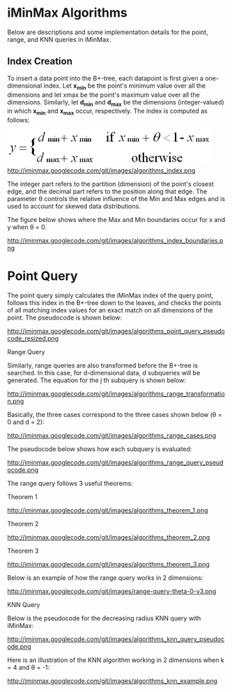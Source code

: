 # iMinMax Algorithms

Below are descriptions and some implementation details for the point, range, and KNN queries in iMinMax.

## Index Creation

To insert a data point into the B+-tree, each datapoint is first given a 
one-dimensional index. Let **x<sub>min</sub>** be the point's minimum 
value over 
all the dimensions and let xmax be the point's maximum value over 
all the dimensions. Similarly, let **d<sub>min</sub>** and 
**d<sub>max</sub>** be the 
dimensions (integer-valued) in which **x<sub>min</sub>** and 
**x<sub>max</sub>** occur, 
respectively. The index is computed as follows:

![Index Creation](/images/algorithms_index.png)
http://iminmax.googlecode.com/git/images/algorithms_index.png

The integer part refers to the partition (dimension) of the point's closest edge, and the decimal part refers to the position along that edge. The parameter θ controls the relative influence of the Min and Max edges and is used to account for skewed data distributions.

The figure below shows where the Max and Min boundaries occur for x and y when θ = 0.

http://iminmax.googlecode.com/git/images/algorithms_index_boundaries.png

# Point Query

The point query simply calculates the iMinMax index of the query point, follows this index in the B+-tree down to the leaves, and checks the points of all matching index values for an exact match on all dimensions of the point. The pseudocode is shown below:

http://iminmax.googlecode.com/git/images/algorithms_point_query_pseudocode_resized.png

Range Query

Similarly, range queries are also transformed before the B+-tree is searched. In this case, for d-dimensional data, d subqueries will be generated. The equation for the j th subquery is shown below:

http://iminmax.googlecode.com/git/images/algorithms_range_transformation.png

Basically, the three cases correspond to the three cases shown below (θ = 0 and d = 2):

http://iminmax.googlecode.com/git/images/algorithms_range_cases.png

The pseudocode below shows how each subquery is evaluated:

http://iminmax.googlecode.com/git/images/algorithms_range_query_pseudocode.png

The range query follows 3 useful theorems:

Theorem 1

http://iminmax.googlecode.com/git/images/algorithms_theorem_1.png

Theorem 2

http://iminmax.googlecode.com/git/images/algorithms_theorem_2.png

Theorem 3

http://iminmax.googlecode.com/git/images/algorithms_theorem_3.png

Below is an example of how the range query works in 2 dimensions:

http://iminmax.googlecode.com/git/images/range-query-theta-0-v3.png

KNN Query

Below is the pseudocode for the decreasing radius KNN query with iMinMax:

http://iminmax.googlecode.com/git/images/algorithms_knn_query_pseudocode.png

Here is an illustration of the KNN algorithm working in 2 dimensions when k = 4 and θ = -1:

http://iminmax.googlecode.com/git/images/algorithms_knn_example.png


